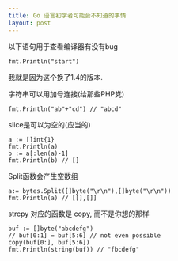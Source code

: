 ```yaml
---
title: Go 语言初学者可能会不知道的事情
layout: post
---
```


以下语句用于查看编译器有没有bug

    fmt.Println("start")

我就是因为这个换了1.4的版本.

字符串可以用加号连接(给那些PHP党)

    fmt.Println("ab"+"cd") // "abcd"

slice是可以为空的(应当的)

    a := []int{1}
    fmt.Println(a)
    b := a[:len(a)-1]
    fmt.Println(b) // []

Split函数会产生空数组

    a:= bytes.Split([]byte("\r\n"),[]byte("\r\n"))
    fmt.Println(a) // [[],[]]

strcpy 对应的函数是 copy, 而不是你想的那样

    buf := []byte("abcdefg")
    // buf[0:1] = buf[5:6] // not even possible
    copy(buf[0:], buf[5:6])
    fmt.Println(string(buf)) // "fbcdefg"


